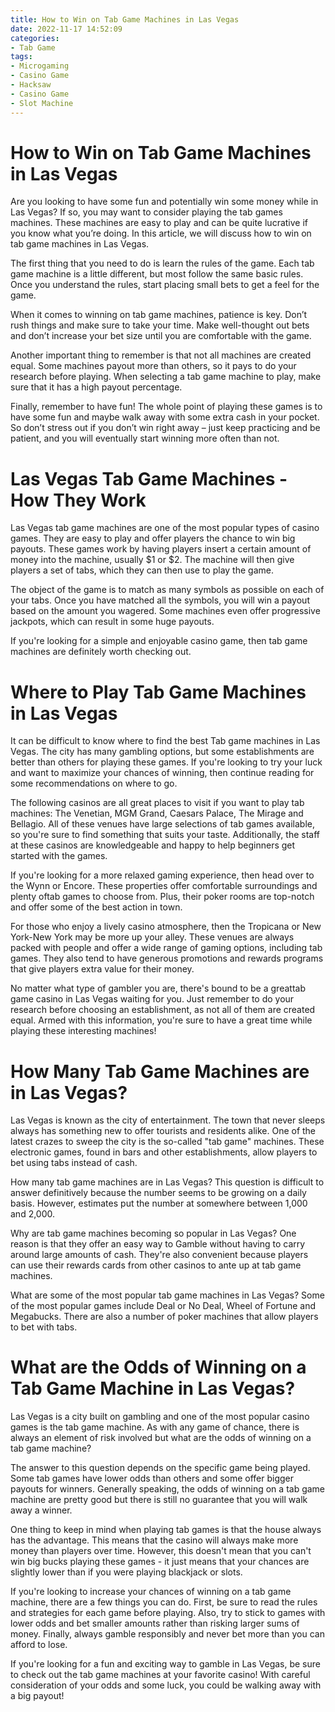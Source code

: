 ```yaml
---
title: How to Win on Tab Game Machines in Las Vegas
date: 2022-11-17 14:52:09
categories:
- Tab Game
tags:
- Microgaming
- Casino Game
- Hacksaw
- Casino Game
- Slot Machine
---
```



#  How to Win on Tab Game Machines in Las Vegas

Are you looking to have some fun and potentially win some money while in Las Vegas? If so, you may want to consider playing the tab games machines. These machines are easy to play and can be quite lucrative if you know what you’re doing. In this article, we will discuss how to win on tab game machines in Las Vegas.

The first thing that you need to do is learn the rules of the game. Each tab game machine is a little different, but most follow the same basic rules. Once you understand the rules, start placing small bets to get a feel for the game.

When it comes to winning on tab game machines, patience is key. Don’t rush things and make sure to take your time. Make well-thought out bets and don’t increase your bet size until you are comfortable with the game.

Another important thing to remember is that not all machines are created equal. Some machines payout more than others, so it pays to do your research before playing. When selecting a tab game machine to play, make sure that it has a high payout percentage.

Finally, remember to have fun! The whole point of playing these games is to have some fun and maybe walk away with some extra cash in your pocket. So don’t stress out if you don’t win right away – just keep practicing and be patient, and you will eventually start winning more often than not.

#  Las Vegas Tab Game Machines - How They Work

Las Vegas tab game machines are one of the most popular types of casino games. They are easy to play and offer players the chance to win big payouts. These games work by having players insert a certain amount of money into the machine, usually $1 or $2. The machine will then give players a set of tabs, which they can then use to play the game.

The object of the game is to match as many symbols as possible on each of your tabs. Once you have matched all the symbols, you will win a payout based on the amount you wagered. Some machines even offer progressive jackpots, which can result in some huge payouts.

If you're looking for a simple and enjoyable casino game, then tab game machines are definitely worth checking out.

#  Where to Play Tab Game Machines in Las Vegas

It can be difficult to know where to find the best Tab game machines in Las Vegas. The city has many gambling options, but some establishments are better than others for playing these games. If you're looking to try your luck and want to maximize your chances of winning, then continue reading for some recommendations on where to go.

The following casinos are all great places to visit if you want to play tab machines: The Venetian, MGM Grand, Caesars Palace, The Mirage and Bellagio. All of these venues have large selections of tab games available, so you're sure to find something that suits your taste. Additionally, the staff at these casinos are knowledgeable and happy to help beginners get started with the games.

If you're looking for a more relaxed gaming experience, then head over to the Wynn or Encore. These properties offer comfortable surroundings and plenty oftab games to choose from. Plus, their poker rooms are top-notch and offer some of the best action in town.

For those who enjoy a lively casino atmosphere, then the Tropicana or New York-New York may be more up your alley. These venues are always packed with people and offer a wide range of gaming options, including tab games. They also tend to have generous promotions and rewards programs that give players extra value for their money.

No matter what type of gambler you are, there's bound to be a greattab game casino in Las Vegas waiting for you. Just remember to do your research before choosing an establishment, as not all of them are created equal. Armed with this information, you're sure to have a great time while playing these interesting machines!

#  How Many Tab Game Machines are in Las Vegas?

Las Vegas is known as the city of entertainment. The town that never sleeps always has something new to offer tourists and residents alike. One of the latest crazes to sweep the city is the so-called "tab game" machines. These electronic games, found in bars and other establishments, allow players to bet using tabs instead of cash.

How many tab game machines are in Las Vegas? This question is difficult to answer definitively because the number seems to be growing on a daily basis. However, estimates put the number at somewhere between 1,000 and 2,000.

Why are tab game machines becoming so popular in Las Vegas? One reason is that they offer an easy way to Gamble without having to carry around large amounts of cash. They're also convenient because players can use their rewards cards from other casinos to ante up at tab game machines.

What are some of the most popular tab game machines in Las Vegas? Some of the most popular games include Deal or No Deal, Wheel of Fortune and Megabucks. There are also a number of poker machines that allow players to bet with tabs.

#  What are the Odds of Winning on a Tab Game Machine in Las Vegas?

Las Vegas is a city built on gambling and one of the most popular casino games is the tab game machine. As with any game of chance, there is always an element of risk involved but what are the odds of winning on a tab game machine?

The answer to this question depends on the specific game being played. Some tab games have lower odds than others and some offer bigger payouts for winners. Generally speaking, the odds of winning on a tab game machine are pretty good but there is still no guarantee that you will walk away a winner.

One thing to keep in mind when playing tab games is that the house always has the advantage. This means that the casino will always make more money than players over time. However, this doesn't mean that you can't win big bucks playing these games - it just means that your chances are slightly lower than if you were playing blackjack or slots.

If you're looking to increase your chances of winning on a tab game machine, there are a few things you can do. First, be sure to read the rules and strategies for each game before playing. Also, try to stick to games with lower odds and bet smaller amounts rather than risking larger sums of money. Finally, always gamble responsibly and never bet more than you can afford to lose.

If you're looking for a fun and exciting way to gamble in Las Vegas, be sure to check out the tab game machines at your favorite casino! With careful consideration of your odds and some luck, you could be walking away with a big payout!